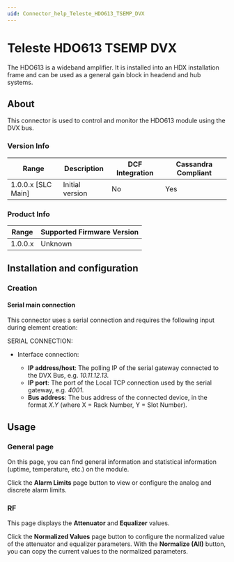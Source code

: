 ```yaml
---
uid: Connector_help_Teleste_HDO613_TSEMP_DVX
---
```


# Teleste HDO613 TSEMP DVX

The HDO613 is a wideband amplifier. It is installed into an HDX installation frame and can be used as a general gain block in headend and hub systems.

## About

This connector is used to control and monitor the HDO613 module using the DVX bus.

### Version Info

| Range | Description | DCF Integration | Cassandra Compliant |
|----------------------|-----------------|---------------------|-------------------------|
| 1.0.0.x [SLC Main] | Initial version | No                  | Yes                     |

### Product Info

| Range | Supported Firmware Version |
|------------------|-----------------------------|
| 1.0.0.x          | Unknown                     |

## Installation and configuration

### Creation

#### Serial main connection

This connector uses a serial connection and requires the following input during element creation:

SERIAL CONNECTION:

- Interface connection:

  - **IP address/host**: The polling IP of the serial gateway connected to the DVX Bus, e.g. *10.11.12.13.*
  - **IP port**: The port of the Local TCP connection used by the serial gateway, e.g. *4001.*
  - **Bus address**: The bus address of the connected device, in the format *X.Y* (where X = Rack Number, Y = Slot Number).

## Usage

### General page

On this page, you can find general information and statistical information (uptime, temperature, etc.) on the module.

Click the **Alarm Limits** page button to view or configure the analog and discrete alarm limits.

### RF

This page displays the **Attenuator** and **Equalizer** values.

Click the **Normalized Values** page button to configure the normalized value of the attenuator and equalizer parameters. With the **Normalize (All)** button, you can copy the current values to the normalized parameters.
